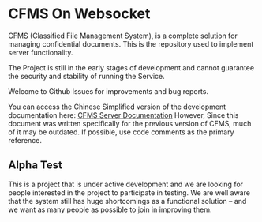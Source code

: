# CFMS On Websocket

CFMS (Classified File Management System), is a complete solution for 
managing confidential documents. This is the repository used to 
implement server functionality.

The Project is still in the early stages of development and cannot 
guarantee the security and stability of running the Service. 

Welcome to Github Issues for improvements and bug reports.

You can access the Chinese Simplified version of the development 
documentation here: [CFMS Server Documentation][doc-url] 
However, Since this document was written specifically for the previous 
version of CFMS, much of it may be outdated. If possible, use code 
comments as the primary reference.

[doc-url]: https://cfms-server-doc.readthedocs.io/zh_CN/latest

## Alpha Test

This is a project that is under active development and we are looking 
for people interested in the project to participate in testing. We are 
well aware that the system still has huge shortcomings as a functional 
solution – and we want as many people as possible to join in improving 
them.